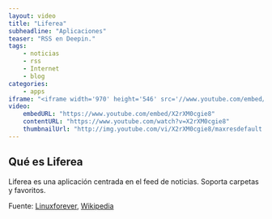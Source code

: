 ```yaml
---
layout: video
title: "Liferea"
subheadline: "Aplicaciones"
teaser: "RSS en Deepin."
tags:
    - noticias
    - rss
    - Internet
    - blog
categories:
    - apps
iframe: "<iframe width='970' height='546' src='//www.youtube.com/embed/X2rXM0cgie8' frameborder='0' allowfullscreen></iframe>"
video:
    embedURL: "https://www.youtube.com/embed/X2rXM0cgie8"
    contentURL: "https://www.youtube.com/watch?v=X2rXM0cgie8"
    thumbnailUrl: "http://img.youtube.com/vi/X2rXM0cgie8/maxresdefault.jpg"
---
```

<!--more-->

## Qué es Liferea

Liferea es una aplicación centrada en el feed de noticias. Soporta carpetas y favoritos.


Fuente: [Linuxforever](https://www.youtube.com/channel/UC_q0t5xwXatXVzNspw3fVJw), [Wikipedia](https://es.wikipedia.org/wiki/Liferea)